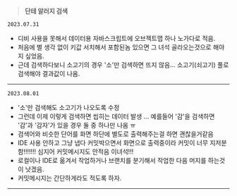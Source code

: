 

>**단테 알러지 검색**

`2023.07.31`
- 디비 사용을 못해서 데이터용 자바스크립트에 오브젝트맵 하나 노가다로 적음.
- 처음에 별 생각 없이 키값 서치해서 포함된놈 있으면 그 녀석 골라오는것으로 해야지 싶었음.
- 근데 검색하다보니 소고기의 경우 '소'만 검색하면 뜨지 않음... 소고기(쇠고기) 풀로 검색해야 결과값이 나옴.
------------  
`2023.08.01`
- '소'만 검색해도 소고기가 나오도록 수정
- 그런데 이제 이렇게 검색하면 씹히는 데이터 발생 ... 예를들어 '감'을 검색하면 '감'과 '감자'가 있을 경우 둘 중 하나만 나옴 ㅠ
- 검색어와 비슷한 단어를 화면 하단에 별도로 출력해주는걸 하면 괜찮을거같음
- IDE 사용 안하고 그냥 냅다 커밋박으면서 화면으로 출력중이라 커밋이 너무 지저분함!!!!!!! 심지어 커밋메시지도 안적음 이녀석!!!
- 로컬이나 IDE로 옮겨서 작업하거나 브랜치를 분기해서 작업한 다음 머지를 하는것이 낫겠음.
- 커밋메시지는 간단하게라도 적도록 하자.
------------
